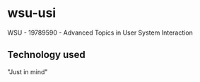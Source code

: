 # wsu-usi
WSU - 19789590 - Advanced Topics in User System Interaction

## Technology used
"Just in mind"
